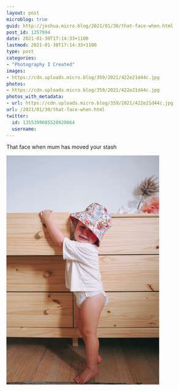 ```yaml
---
layout: post
microblog: true
guid: http://joshua.micro.blog/2021/01/30/that-face-when.html
post_id: 1257994
date: 2021-01-30T17:14:33+1100
lastmod: 2021-01-30T17:14:33+1100
type: post
categories:
- "Photography I Created"
images:
- https://cdn.uploads.micro.blog/359/2021/422e21d44c.jpg
photos:
- https://cdn.uploads.micro.blog/359/2021/422e21d44c.jpg
photos_with_metadata:
- url: https://cdn.uploads.micro.blog/359/2021/422e21d44c.jpg
url: /2021/01/30/that-face-when.html
twitter:
  id: 1355399085528920064
  username: 
---
```

That face when mum has moved your stash

<img src="uploads/2021/422e21d44c.jpg" width="400" height="600" alt="" />
